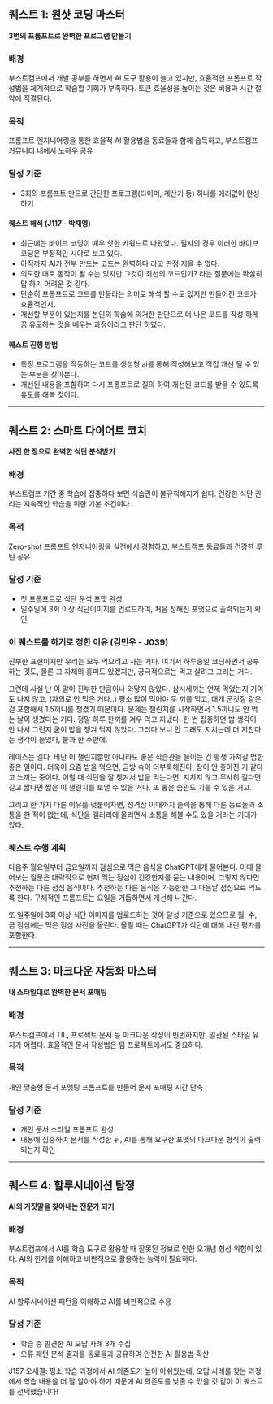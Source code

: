 ## 퀘스트 1: 원샷 코딩 마스터
**3번의 프롬프트로 완벽한 프로그램 만들기**

### 배경
부스트캠프에서 개발 공부를 하면서 AI 도구 활용이 늘고 있지만, 효율적인 프롬프트 작성법을 체계적으로 학습할 기회가 부족하다. 토큰 효율성을 높이는 것은 비용과 시간 절약에 직결된다.

### 목적
프롬프트 엔지니어링을 통한 효율적 AI 활용법을 동료들과 함께 습득하고, 부스트캠프 커뮤니티 내에서 노하우 공유

### 달성 기준
- 3회의 프롬프트 만으로 간단한 프로그램(타이머, 계산기 등) 하나를 에러없이 완성하기


#### 퀘스트 해석 (J117 - 박재영)
* 최근에는 바이브 코딩이 매우 핫한 키워드로 나왔었다. 필자의 경우 이러한 바이브 코딩은 부정적인 시야로 보고 있다.
* 아직까지 AI가 전부 만드는 코드는 완벽하다 라고 판정 지을 수 없다.
* 의도한 대로 동작이 될 수는 있지만 그것이 최선의 코드인가? 라는 질문에는 확실히 답 하기 어려운 것 같다.
* 단순히 프롬프트로 코드를 만들라는 의미로 해석 할 수도 있지만 만들어진 코드가 효율적인지,
* 개선할 부분이 있는지를 본인의 학습에 의거한 판단으로 더 나은 코드를 작성 하게 끔 유도하는 것을 배우는 과정이라고 판단 하였다. 

#### 퀘스트 진행 방법 
* 특정 프로그램을 작동하는 코드를 생성형 ai를 통해 작성해보고 직접 개선 될 수 있는 부분을 찾아본다.
* 개선된 내용을 포함하여 다시 프롬프트로 질의 하여 개선된 코드를 받을 수 있도록 유도를 해볼 것이다.
  
---

## 퀘스트 2: 스마트 다이어트 코치
**사진 한 장으로 완벽한 식단 분석받기**

### 배경
부스트캠프 기간 중 학습에 집중하다 보면 식습관이 불규칙해지기 쉽다. 건강한 식단 관리는 지속적인 학습을 위한 기본 조건이다.

### 목적
Zero-shot 프롬프트 엔지니어링을 실전에서 경험하고, 부스트캠프 동료들과 건강한 루틴 공유

### 달성 기준
- 첫 프롬프트로 식단 분석 포맷 완성
- 일주일에 3회 이상 식단이미지를 업로드하여, 처음 정해진 포맷으로 출력되는지 확인

### 이 퀘스트를 하기로 정한 이유 (김민우 - J039)

진부한 표현이지만 우리는 모두 먹으려고 사는 거다. 여기서 하루종일 코딩하면서 공부하는 것도, 물론 그 자체의 흥미도 있겠지만, 궁극적으로는 먹고 살려고 그러는 거다.

그런데 사실 난 이 말이 진부한 만큼이나 와닿지 않았다. 삼시세끼는 언제 먹었는지 기억도 나지 않고, (자의로 안 먹은 거다..) 평소 많이 먹어야 두 끼를 먹고, 대개 군것질 같은 걸 포함해서 1.5끼니를 챙겼기 때문이다. 문제는 챌린지를 시작하면서 1.5끼니도 안 먹는 날이 생겼다는 거다. 정말 하루 한끼를 겨우 먹고 지냈다. 한 번 집중하면 밥 생각이 안 나서 그런지 굳이 밥을 챙겨 먹지 않았다. 그러다 보니 안 그래도 지치는데 더 지친다는 생각이 들었다, 불과 한 주만에.

레이스는 길다. 비단 이 챌린지뿐만 아니라도 좋은 식습관을 들이는 건 평생 가져갈 법한 좋은 일이다. 더욱이 요즘 밥을 먹으면, 금방 속이 더부룩해진다. 장이 안 좋아진 거 같다고 느끼는 중이다. 이럴 때 식단을 잘 챙겨서 밥을 먹는다면, 지치지 않고 무사히 길다면 길고 짧다면 짧은 이 챌린지를 보낼 수 있을 거다. 또 좋은 습관도 기를 수 있을 거고.

그리고 한 가지 다른 이유를 덧붙이자면, 성격상 이때까지 슬랙을 통해 다른 동료들과 소통을 한 적이 없는데, 식단을 갤러리에 올리면서 소통을 해볼 수도 있을 거라는 기대가 있다.

### 퀘스트 수행 계획

다음주 월요일부터 금요일까지 점심으로 먹은 음식을 ChatGPT에게 물어본다. 이때 물어보는 질문은 대략적으로 현재 먹는 점심이 건강한지를 묻는 내용이며, 그렇지 않다면 추천하는 다른 점심 음식이다. 추천하는 다른 음식은 가능한한 그 다음날 점심으로 먹도록 한다. 구체적인 프롬프트는 요일을 거듭하면서 개선해 나간다.

또 일주일에 3회 이상 식단 이미지를 업로드하는 것이 달성 기준으로 있으므로 월, 수, 금 점심에는 먹은 점심 사진을 올린다. 올릴 때는 ChatGPT가 식단에 대해 내린 평가를 포함한다.

---

## 퀘스트 3: 마크다운 자동화 마스터
**내 스타일대로 완벽한 문서 포매팅**

### 배경
부스트캠프에서 TIL, 프로젝트 문서 등 마크다운 작성이 빈번하지만, 일관된 스타일 유지가 어렵다. 효율적인 문서 작성법은 팀 프로젝트에서도 중요하다.

### 목적
개인 맞춤형 문서 포맷팅 프롬프트를 만들어 문서 포매팅 시간 단축  

### 달성 기준
- 개인 문서 스타일 프롬프트 완성
- 내용에 집중하여 문서를 작성한 뒤, AI를 통해 요구한 포맷의 마크다운 형식이 출력되는지 확인
---

## 퀘스트 4: 할루시네이션 탐정
**AI의 거짓말을 찾아내는 전문가 되기**

### 배경
부스트캠프에서 AI를 학습 도구로 활용할 때 잘못된 정보로 인한 오개념 형성 위험이 있다. AI의 한계를 이해하고 비판적으로 활용하는 능력이 필요하다.

### 목적
AI 할루시네이션 패턴을 이해하고 AI를 비판적으로 수용

### 달성 기준
- 학습 중 발견한 AI 오답 사례 3개 수집
- 오류 패턴 분석 결과를 동료들과 공유하여 안전한 AI 활용법 확산

 J157 오새결: 평소 학습 과정에서 AI 의존도가 높아 아쉬웠는데, 오답 사례를 찾는 과정에서 학습 내용을 더 잘 알아야 하기 때문에 AI 의존도를 낮출 수 있을 것 같아 이 퀘스트를 선택했습니다!
